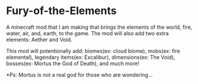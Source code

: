 Fury-of-the-Elements
====================

A minecraft mod that I am making that brings the elements of the world, fire, water, air, and, earth, to the game. The mod will also add two extra elements: Aether and Void.

This mod will potentionally add: biomes(ex: cloud biome), mobs(ex: fire elemental), legendary items(ex: Excalibur), dimensions(ex: The Void), bosses(ex: Mortus the God of Death), and much more!

*Ps: Mortus is not a real god for those who are wondering...
